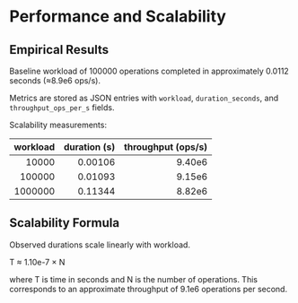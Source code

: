 # Performance and Scalability

## Empirical Results

Baseline workload of 100000 operations completed in approximately 0.0112 seconds (≈8.9e6 ops/s).

Metrics are stored as JSON entries with `workload`, `duration_seconds`, and `throughput_ops_per_s` fields.

Scalability measurements:

| workload | duration (s) | throughput (ops/s) |
|---------:|-------------:|-------------------:|
|   10000  |     0.00106  |      9.40e6        |
|  100000  |     0.01093  |      9.15e6        |
| 1000000  |     0.11344  |      8.82e6        |

## Scalability Formula

Observed durations scale linearly with workload.

T ≈ 1.10e-7 × N

where T is time in seconds and N is the number of operations. This corresponds to an approximate throughput of 9.1e6 operations per second.
